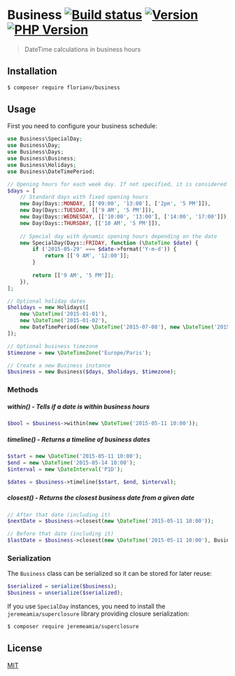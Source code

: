 # Business [![Build status][travis-image]][travis-url] [![Version][version-image]][version-url] [![PHP Version][php-version-image]][php-version-url]

> DateTime calculations in business hours

## Installation

```bash
$ composer require florianv/business
```

## Usage

First you need to configure your business schedule:

```php
use Business\SpecialDay;
use Business\Day;
use Business\Days;
use Business\Business;
use Business\Holidays;
use Business\DateTimePeriod;

// Opening hours for each week day. If not specified, it is considered closed
$days = [
    // Standard days with fixed opening hours
    new Day(Days::MONDAY, [['09:00', '13:00'], ['2pm', '5 PM']]),
    new Day(Days::TUESDAY, [['9 AM', '5 PM']]),
    new Day(Days::WEDNESDAY, [['10:00', '13:00'], ['14:00', '17:00']]),
    new Day(Days::THURSDAY, [['10 AM', '5 PM']]),
    
    // Special day with dynamic opening hours depending on the date
    new SpecialDay(Days::FRIDAY, function (\DateTime $date) {
        if ('2015-05-29' === $date->format('Y-m-d')) {
            return [['9 AM', '12:00']];
        }
    
        return [['9 AM', '5 PM']];
    }),
];

// Optional holiday dates
$holidays = new Holidays([
    new \DateTime('2015-01-01'),
    new \DateTime('2015-01-02'),
    new DateTimePeriod(new \DateTime('2015-07-08'), new \DateTime('2015-07-11')),
]);

// Optional business timezone
$timezone = new \DateTimeZone('Europe/Paris');

// Create a new Business instance
$business = new Business($days, $holidays, $timezone);
```

### Methods

##### within() - Tells if a date is within business hours

```php
$bool = $business->within(new \DateTime('2015-05-11 10:00'));
```

##### timeline() - Returns a timeline of business dates

```php
$start = new \DateTime('2015-05-11 10:00');
$end = new \DateTime('2015-05-14 10:00');
$interval = new \DateInterval('P1D');

$dates = $business->timeline($start, $end, $interval);
```

##### closest() - Returns the closest business date from a given date

```php
// After that date (including it)
$nextDate = $business->closest(new \DateTime('2015-05-11 10:00'));

// Before that date (including it)
$lastDate = $business->closest(new \DateTime('2015-05-11 10:00'), Business::CLOSEST_LAST);
```

### Serialization

The `Business` class can be serialized so it can be stored for later reuse:

```php
$serialized = serialize($business);
$business = unserialize($serialized);
```

If you use `SpecialDay` instances, you need to install the `jeremeamia/superclosure` library providing closure serialization:

```bash
$ composer require jeremeamia/superclosure
```

## License

[MIT](https://github.com/florianv/business/blob/master/LICENSE)

[travis-url]: https://travis-ci.org/florianv/business
[travis-image]: http://img.shields.io/travis/florianv/business.svg?style=flat

[version-url]: https://packagist.org/packages/florianv/business
[version-image]: http://img.shields.io/packagist/v/florianv/business.svg?style=flat

[php-version-url]: https://packagist.org/packages/florianv/business
[php-version-image]: http://img.shields.io/badge/php-5.4+-ff69b4.svg
